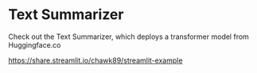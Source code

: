 # Text Summarizer

Check out the Text Summarizer, which deploys a transformer model from Huggingface.co

https://share.streamlit.io/chawk89/streamlit-example
